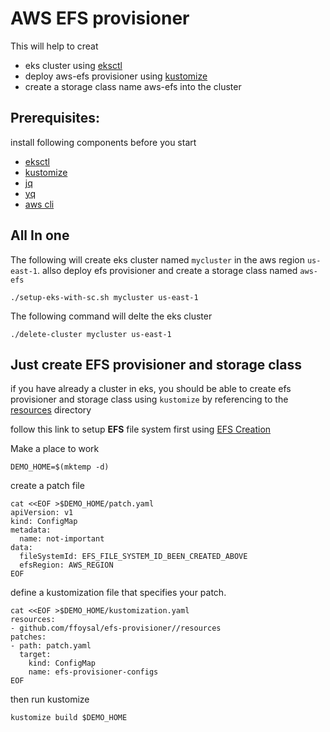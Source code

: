 # AWS EFS provisioner

This will help to creat

- eks cluster using [eksctl](eksctl.io)
- deploy aws-efs provisioner using [kustomize](kustomize.io)
- create a storage class name aws-efs into the cluster

## Prerequisites:

install following components before you start

- [eksctl](eksctl.io)
- [kustomize](kustomize.io)
- [jq](https://stedolan.github.io/jq/)
- [yq](https://mikefarah.gitbook.io/yq/)
- [aws cli](https://aws.amazon.com/cli/)

## All In one

The following will create eks cluster named `mycluster` in the aws region `us-east-1`. allso deploy efs provisioner and create a storage class named `aws-efs`

```console
./setup-eks-with-sc.sh mycluster us-east-1
```

The following command will delte the eks cluster

```console
./delete-cluster mycluster us-east-1
```

## Just create EFS provisioner and storage class 

if you have already a cluster in eks, you should be able to create efs provisioner and storage class using `kustomize` by referencing to the [resources](./resources) directory

follow this link to setup **EFS** file system first using [EFS Creation](https://github.com/kubernetes-incubator/external-storage/tree/master/aws/efs#prerequisites)

Make a place to work

```console
DEMO_HOME=$(mktemp -d)
```

create a patch file

```console
cat <<EOF >$DEMO_HOME/patch.yaml
apiVersion: v1
kind: ConfigMap
metadata:
  name: not-important
data:
  fileSystemId: EFS_FILE_SYSTEM_ID_BEEN_CREATED_ABOVE
  efsRegion: AWS_REGION
EOF
```

define a kustomization file that specifies your patch.

```console
cat <<EOF >$DEMO_HOME/kustomization.yaml
resources:
- github.com/ffoysal/efs-provisioner//resources
patches:
- path: patch.yaml
  target:
    kind: ConfigMap
    name: efs-provisioner-configs
EOF
```

then run kustomize

```console
kustomize build $DEMO_HOME
```
